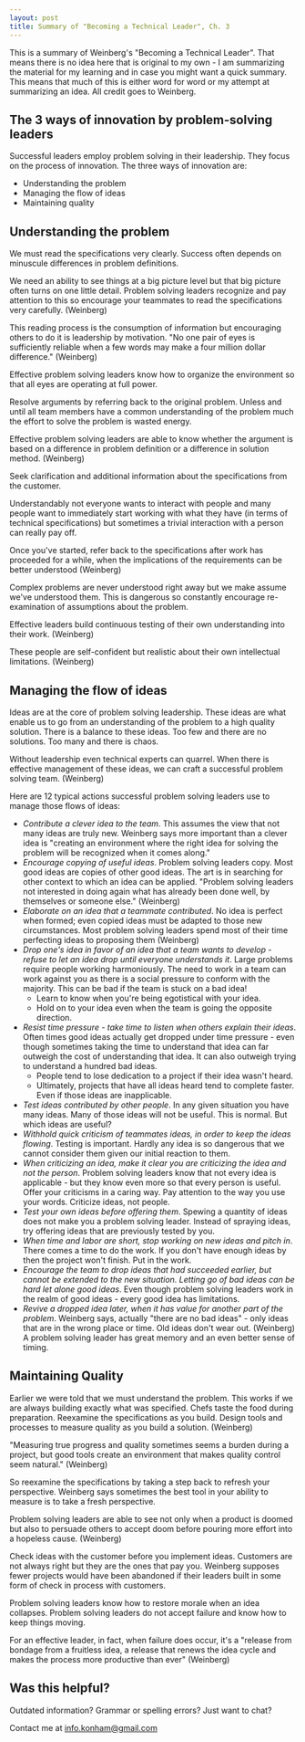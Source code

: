 ```yaml
---
layout: post
title: Summary of "Becoming a Technical Leader", Ch. 3
---
```


This is a summary of Weinberg's "Becoming a Technical Leader". That means there is no idea here that is original to my own - I am summarizing the material for my learning and in case you might want a quick summary. This means that much of this is either word for word or my attempt at summarizing an idea. All credit goes to Weinberg.

## The 3 ways of innovation by problem-solving leaders
Successful leaders employ problem solving in their leadership. They focus on the process of innovation. The three ways of innovation are:
- Understanding the problem
- Managing the flow of ideas
- Maintaining quality

## Understanding the problem
We must read the specifications very clearly. Success often depends on minuscule differences in problem definitions. 

We need an ability to see things at a big picture level but that big picture often turns on one little detail. Problem solving leaders recognize and pay attention to this so encourage your teammates to read the specifications very carefully. (Weinberg)

This reading process is the consumption of information but encouraging others to do it is leadership by motivation. "No one pair of eyes is sufficiently reliable when a few words may make a four million dollar difference." (Weinberg)

Effective problem solving leaders know how to organize the environment so that all eyes are operating at full power.

Resolve arguments by referring back to the original problem. Unless and until all team members have a common understanding of the problem much the effort to solve the problem is wasted energy.

Effective problem solving leaders are able to know whether the argument is based on a difference in problem definition or a difference in solution method. (Weinberg)

Seek clarification and additional information about the specifications from the customer.

Understandably not everyone wants to interact with people and many people want to immediately start working with what they have (in terms of technical specifications) but sometimes a trivial interaction with a person can really pay off.

Once you've started, refer back to the specifications after work has proceeded for a while, when the implications of the requirements can be better understood (Weinberg)

Complex problems are never understood right away but we make assume we've understood them. This is dangerous so constantly encourage re-examination of assumptions about the problem.

Effective leaders build continuous testing of their own understanding into their work. (Weinberg)

These people are self-confident but realistic about their own intellectual limitations. (Weinberg)

## Managing the flow of ideas
Ideas are at the core of problem solving leadership. These ideas are what enable us to go from an understanding of the problem to a high quality solution. There is a balance to these ideas. Too few and there are no solutions. Too many and there is chaos.

Without leadership even technical experts can quarrel. When there is effective management of these ideas, we can craft a successful problem solving team. (Weinberg)

Here are 12 typical actions successful problem solving leaders use to manage those flows of ideas:
- *Contribute a clever idea to the team*. This assumes the view that not many ideas are truly new. Weinberg says more important than a clever idea is "creating an environment where the right idea for solving the problem will be recognized when it comes along."
- *Encourage copying of useful ideas*. Problem solving leaders copy. Most good ideas are copies of other good ideas. The art is in searching for other context to which an idea can be applied. "Problem solving leaders not interested in doing again what has already been done well, by themselves or someone else." (Weinberg)
- *Elaborate on an idea that a teammate contributed*. No idea is perfect when formed; even copied ideas must be adapted to those new circumstances. Most problem solving leaders spend most of their time perfecting ideas to proposing them (Weinberg)
- *Drop one's idea in favor of an idea that a team wants to develop - refuse to let an idea drop until everyone understands it*. Large problems require people working harmoniously. The need to work in a team can work against you as there is a social pressure to conform with the majority. This can be bad if the team is stuck on a bad idea!
  - Learn to know when you're being egotistical with your idea.
  - Hold on to your idea even when the team is going the opposite direction.
- *Resist time pressure - take time to listen when others explain their ideas*. Often times good ideas actually get dropped under time pressure - even though sometimes taking the time to understand that idea can far outweigh the cost of understanding that idea. It can also outweigh trying to understand a hundred bad ideas.
  - People tend to lose dedication to a project if their idea wasn't heard.
  - Ultimately, projects that have all ideas heard tend to complete faster. Even if those ideas are inapplicable.
- *Test ideas contributed by other people*. In any given situation you have many ideas. Many of those ideas will not be useful. This is normal. But which ideas are useful?
- *Withhold quick criticism of teammates ideas, in order to keep the ideas flowing*. Testing is important. Hardly any idea is so dangerous that we cannot consider them given our initial reaction to them.
- *When criticizing an idea, make it clear you are criticizing the idea and not the person*. Problem solving leaders know that not every idea is applicable - but they know even more so that every person is useful. Offer your criticisms in a caring way. Pay attention to the way you use your words. Criticize ideas, not people.
- *Test your own ideas before offering them*. Spewing a quantity of ideas does not make you a problem solving leader. Instead of spraying ideas, try offering ideas that are previously tested by you.
- *When time and labor are short, stop working on new ideas and pitch in*. There comes a time to do the work. If you don't have enough ideas by then the project won't finish. Put in the work.
- *Encourage the team to drop ideas that had succeeded earlier, but cannot be extended to the new situation. Letting go of bad ideas can be hard let alone good ideas*. Even though problem solving leaders work in the realm of good ideas - every good idea has limitations.
- *Revive a dropped idea later, when it has value for another part of the problem*. Weinberg says, actually "there are no bad ideas" - only ideas that are in the wrong place or time. Old ideas don't wear out. (Weinberg) A problem solving leader has great memory and an even better sense of timing.

## Maintaining Quality
Earlier we were told that we must understand the problem. This works if we are always building exactly what was specified. Chefs taste the food during preparation. Reexamine the specifications as you build. Design tools and processes to measure quality as you build a solution. (Weinberg)

"Measuring true progress and quality sometimes seems a burden during a project, but good tools create an environment that makes quality control seem natural." (Weinberg)

So reexamine the specifications by taking a step back to refresh your perspective. Weinberg says sometimes the best tool in your ability to measure is to take a fresh perspective.

Problem solving leaders are able to see not only when a product is doomed but also to persuade others to accept doom before pouring more effort into a hopeless cause. (Weinberg)

Check ideas with the customer before you implement ideas. Customers are not always right but they are the ones that pay you. Weinberg supposes fewer projects would have been abandoned if their leaders built in some form of check in process with customers.

Problem solving leaders know how to restore morale when an idea collapses. Problem solving leaders do not accept failure and know how to keep things moving.

For an effective leader, in fact, when failure does occur, it's a "release from bondage from a fruitless idea, a release that renews the idea cycle and makes the process more productive than ever" (Weinberg)

## Was this helpful?

Outdated information? Grammar or spelling errors? Just want to chat?

Contact me at [info.konham@gmail.com](mailto:info.konham@gmail.com)